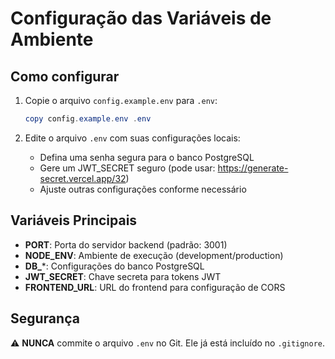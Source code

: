 # Configuração das Variáveis de Ambiente

## Como configurar

1. Copie o arquivo `config.example.env` para `.env`:
   ```powershell
   copy config.example.env .env
   ```

2. Edite o arquivo `.env` com suas configurações locais:
   - Defina uma senha segura para o banco PostgreSQL
   - Gere um JWT_SECRET seguro (pode usar: https://generate-secret.vercel.app/32)
   - Ajuste outras configurações conforme necessário

## Variáveis Principais

- **PORT**: Porta do servidor backend (padrão: 3001)
- **NODE_ENV**: Ambiente de execução (development/production)
- **DB_***: Configurações do banco PostgreSQL
- **JWT_SECRET**: Chave secreta para tokens JWT
- **FRONTEND_URL**: URL do frontend para configuração de CORS

## Segurança

⚠️ **NUNCA** commite o arquivo `.env` no Git. Ele já está incluído no `.gitignore`. 